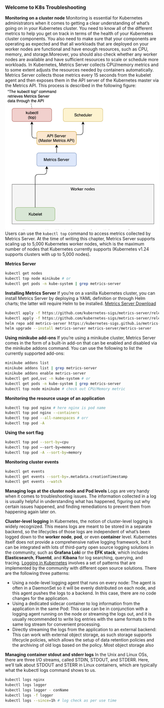### Welcome to K8s Troubleshooting

**Monitoring on a cluster node**
Monitoring is essential for Kubernetes administrators when it comes to getting a clear understanding of what’s going on in your Kubernetes cluster. You need to know all of the different metrics to help you get on track in terms of the health of your Kubernetes cluster components. You also need to make sure that your components are operating as expected and that all workloads that are deployed on your worker nodes are functional and have enough resources, such as CPU, memory, and storage.Moreover, you should also check whether any worker nodes are available and have sufficient resources to scale or schedule more workloads.
In Kubernetes, Metrics Server collects CPU/memory metrics and to some extent adjusts the resources needed by containers automatically. Metrics Server collects those metrics every 15 seconds from the kubelet agent and then exposes them in the API server of the Kubernetes master via the Metrics API. This process is described in the following figure:
![Metric server working process](/img/troubleshoot/metric-server.png)
Users can use the `kubectl top` command to access metrics collected by Metrics Server. At the time of writing this chapter, Metrics Server supports scaling up to 5,000 Kubernetes worker nodes, which is the maximum number of nodes that Kubernetes currently supports (Kubernetes v1.24 supports clusters with up to 5,000 nodes). 

**Metrics Server**
```bash
kubectl get nodes
kubectl top node minikube # or
kubectl get pods -n kube-system | grep metrics-server
```

**Installing Metrics Server**
If you’re on a vanilla Kubernetes cluster, you can install Metrics Server by deploying a YAML definition or through Helm charts; the latter will require Helm to be installed. [Metrics Server Download](https://github.com/kubernetes-sigs/metrics-server)
```bash
kubectl apply -f https://github.com/kubernetes-sigs/metrics-server/releases/latest/download/components.yaml
kubectl apply -f https://github.com/kubernetes-sigs/metrics-server/releases/latest/download/high-availability.yaml # If you’re on a cluster with at least two nodes
helm repo add metrics-server https://kubernetes-sigs.github.io/metrics-server/
helm upgrade --install metrics-server metrics-server/metrics-server
```
**Using minikube add-ons**
If you’re using a minikube cluster, Metrics Server comes in the form of a built-in add-on that can be enabled and disabled via the minikube addons command. You can use the following to list the currently supported add-ons:
```bash
minikube addons list
minikube addons list | grep metrics-server
minikube addons enable metrics-server
kubectl get pod,svc -n kube-system # or
kubectl get pods -n kube-system | grep metrics-server
kubectl top node minikube # check out CPU/Memory metric
```

**Monitoring the resource usage of an application**
```bash
kubectl top pod nginx # here nginx is pod name
kubectl top pod nginx --containers
kubectl top pod --all-namespaces # orr
kubectl top pod -A
```
**Using the sort flag**
```bash
kubectl top pod --sort-by=cpu
kubectl top pod –-sort-by=memory
kubectl top pod -A --sort-by=memory
```

**Monitoring cluster events**
```bash
kubectl get events
kubectl get events --sort-by=.metadata.creationTimestamp
kubectl get events --watch
```
**Managing logs at the cluster node and Pod levels**
Logs are very handy when it comes to troubleshooting issues. The information collected in a log is usually helpful in understanding what has happened, figuring out why certain issues happened, and finding remediations to prevent them from happening again later on.

**Cluster-level logging**
In Kubernetes, the notion of cluster-level logging is widely recognized. This means logs are meant to be stored in a separate backend, so the lifecycles of those logs are independent of what’s been logged down to the **worker node**, **pod**, or even **container** level.
Kubernetes itself does not provide a comprehensive native logging framework, but it can be integrated with lots of third-party open source logging solutions in the community, such as **Grafana Loki** or the **EFK stack**, which includes **Elasticsearch**, **Fluentd**, and **Kibana** for log searching, querying, and tracing.
[Logging in Kubernetes](https://kubernetes.io/docs/concepts/cluster-administration/logging/) involves a set of patterns that are implemented by the community with different open source solutions. There are the following three patterns:
- Using a node-level logging agent that runs on every node: 
  The agent is often in a DaemonSet so it will be evenly distributed on each node, and this agent pushes the logs to a backend. In this case, there are no code changes for the application.
- Using a dedicated sidecar container to log information from the application in the same Pod: 
  This case can be in conjunction with a logging agent running on the node or streaming the logs out, and it is usually recommended to write log entries with the same formats to the same log stream for convenient processing.
- Directly streaming the logs from the application to an external backend: 
  This can work with external object storage, as such storage supports lifecycle policies, which allows the setup of data retention policies and the archiving of old logs based on the policy. Most object storage also

**Managing container stdout and stderr logs**
In the Unix and Linux OSs, there are three I/O streams, called STDIN, STDOUT, and STDERR. Here, we’ll talk about STDOUT and STERR in Linux containers, which are typically what the kubectl logs command shows to us.
```bash
kubectl logs nginx
kubectl logs logger
kubectl logs logger - conName
kubectl logs -f logger
kubectl logs --since=1h # log check as per use time
```